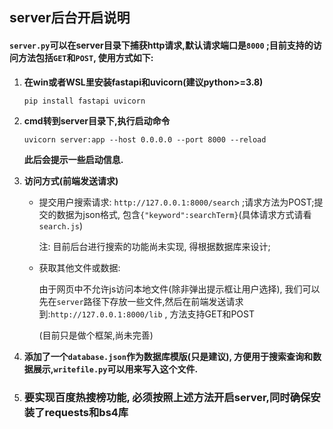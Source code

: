 ## server后台开启说明

#### `server.py`可以在server目录下捕获http请求,默认请求端口是`8000` ;目前支持的访问方法包括`GET`和`POST`, 使用方式如下:

1. **在win或者WSL里安装fastapi和uvicorn(建议python>=3.8)**

   ```bash
   pip install fastapi uvicorn
   ```

2. **cmd转到server目录下,执行启动命令**

   ```
   uvicorn server:app --host 0.0.0.0 --port 8000 --reload
   ```

   **此后会提示一些启动信息.**

3. **访问方式(前端发送请求)**

   - 提交用户搜索请求: `http://127.0.0.1:8000/search` ;请求方法为POST;提交的数据为json格式, 包含`{"keyword":searchTerm}`(具体请求方式请看`search.js`)

     注: 目前后台进行搜索的功能尚未实现, 得根据数据库来设计;

   - 获取其他文件或数据:

      由于网页中不允许js访问本地文件(除非弹出提示框让用户选择),  我们可以先在`server`路径下存放一些文件,然后在前端发送请求到:`http://127.0.0.1:8000/lib` , 方法支持GET和POST

     (目前只是做个框架,尚未完善)
   
4. **添加了一个`database.json`作为数据库模版(只是建议), 方便用于搜索查询和数据展示,`writefile.py`可以用来写入这个文件.**
5. ### **要实现百度热搜榜功能, 必须按照上述方法开启server,同时确保安装了requests和bs4库**

